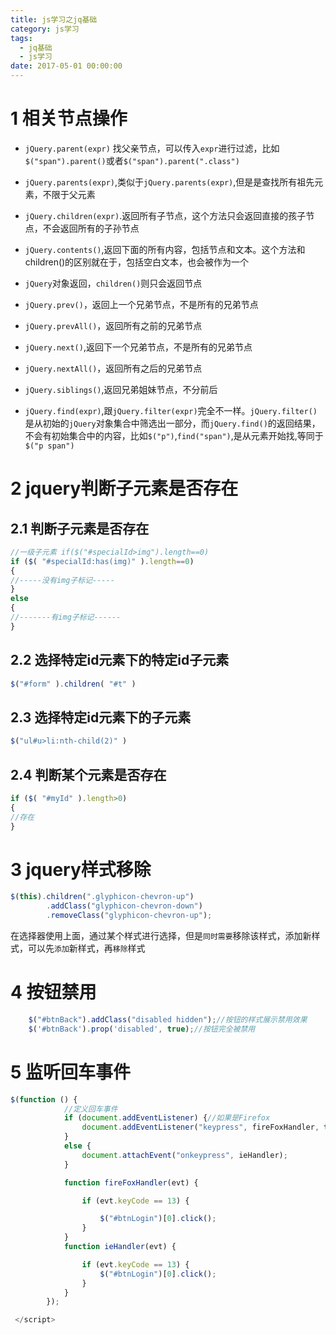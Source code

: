 ```yaml
---
title: js学习之jq基础
category: js学习
tags:
  - jq基础
  - js学习
date: 2017-05-01 00:00:00
---
```


# 1 相关节点操作

- `jQuery.parent(expr)` 找父亲节点，可以传入`expr`进行过滤，比如`$("span").parent()`或者`$("span").parent(".class")`

- `jQuery.parents(expr)`,类似于`jQuery.parents(expr)`,但是是查找所有祖先元素，不限于父元素

- `jQuery.children(expr)`.返回所有子节点，这个方法只会返回直接的孩子节点，不会返回所有的子孙节点

- `jQuery.contents()`,返回下面的所有内容，包括节点和文本。这个方法和children()的区别就在于，包括空白文本，也会被作为一个

- `jQuery`对象返回，`children()`则只会返回节点

<!-- more -->

- `jQuery.prev()`，返回上一个兄弟节点，不是所有的兄弟节点

- `jQuery.prevAll()`，返回所有之前的兄弟节点

- `jQuery.next()`,返回下一个兄弟节点，不是所有的兄弟节点

- `jQuery.nextAll()`，返回所有之后的兄弟节点

- `jQuery.siblings()`,返回兄弟姐妹节点，不分前后

- `jQuery.find(expr)`,跟`jQuery.filter(expr)`完全不一样。`jQuery.filter()`是从初始的`jQuery`对象集合中筛选出一部分，而`jQuery.find()`的返回结果，不会有初始集合中的内容，比如`$("p")`,`find("span")`,是从元素开始找,等同于`$("p span")`

# 2 jquery判断子元素是否存在

## 2.1 判断子元素是否存在

```javascript
//一级子元素 if($("#specialId>img").length==0)
if ($( "#specialId:has(img)" ).length==0)
{
//-----没有img子标记-----
}
else
{
//-------有img子标记------
}
```

## 2.2 选择特定id元素下的特定id子元素

```javascript
$("#form" ).children( "#t" ) 
```

## 2.3 选择特定id元素下的子元素

```javascript
$("ul#u>li:nth-child(2)" ) 
```

## 2.4 判断某个元素是否存在

```javascript
if ($( "#myId" ).length>0)
{
//存在
}
```

# 3 jquery样式移除

```javascript
$(this).children(".glyphicon-chevron-up")
        .addClass("glyphicon-chevron-down")
        .removeClass("glyphicon-chevron-up");
```

 在选择器使用上面，通过某个样式进行选择，但是`同时需要`移除该样式，添加新样式，可以先`添加`新样式，再`移除`样式

# 4 按钮禁用

```javascript
    $("#btnBack").addClass("disabled hidden");//按钮的样式展示禁用效果
    $('#btnBack').prop('disabled', true);//按钮完全被禁用
```

# 5 监听回车事件

```javascript
$(function () {  
            //定义回车事件  
            if (document.addEventListener) {//如果是Firefox  
                document.addEventListener("keypress", fireFoxHandler, true);  
            }  
            else {  
                document.attachEvent("onkeypress", ieHandler);  
            }  

            function fireFoxHandler(evt) {  

                if (evt.keyCode == 13) {  

                    $("#btnLogin")[0].click();  
                }  
            }  
            function ieHandler(evt) {  

                if (evt.keyCode == 13) {  
                    $("#btnLogin")[0].click();  
                }  
            }  
        });  

 </script>
```
